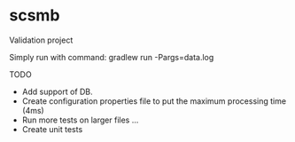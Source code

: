 # scsmb
Validation project

Simply run with command:
gradlew run -Pargs=data.log

TODO
- Add support of DB. 
- Create configuration properties file to put the maximum processing time (4ms)
- Run more tests on larger files ...
- Create unit tests